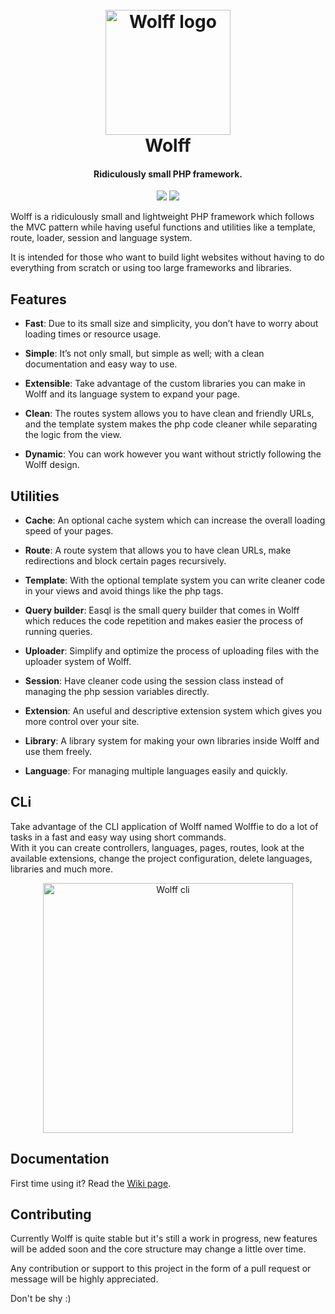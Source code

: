 <h1 align="center">
  <br>
  <img src="http://usbac.com.ve/wp-content/uploads/2019/03/WolffLogo.png" alt="Wolff logo" width="200">
  <br>
  Wolff
  <br>
</h1>

<h4 align="center">Ridiculously small PHP framework.</h4>

<p align="center">
<img src="https://img.shields.io/badge/stability-experimental-orange.svg"> <img src="https://img.shields.io/badge/version-0.9.0-blue.svg">
</p>

Wolff is a ridiculously small and lightweight PHP framework which follows the MVC pattern while having useful functions and utilities like a template, route, loader, session and language system. 

It is intended for those who want to build light websites without having to do everything from scratch or using too large frameworks and libraries.

## Features

* **Fast**: Due to its small size and simplicity, you don’t have to worry about loading times or resource usage.

* **Simple**: It’s not only small, but simple as well; with a clean documentation and easy way to use.

* **Extensible**: Take advantage of the custom libraries you can make in Wolff and its language system to expand your page.

* **Clean**: The routes system allows you to have clean and friendly URLs, and the template system makes the php code cleaner while separating the logic from the view.

* **Dynamic**: You can work however you want without strictly following the Wolff design.

## Utilities

* **Cache**: An optional cache system which can increase the overall loading speed of your pages.

* **Route**: A route system that allows you to have clean URLs, make redirections and block certain pages recursively.

* **Template**: With the optional template system you can write cleaner code in your views and avoid things like the php tags.

* **Query builder**: Easql is the small query builder that comes in Wolff which reduces the code repetition and makes easier the process of running queries.

* **Uploader**: Simplify and optimize the process of uploading files with the uploader system of Wolff.

* **Session**: Have cleaner code using the session class instead of managing the php session variables directly.

* **Extension**: An useful and descriptive extension system which gives you more control over your site.

* **Library**: A library system for making your own libraries inside Wolff and use them freely.

* **Language**: For managing multiple languages easily and quickly.

## CLi

Take advantage of the CLI application of Wolff named Wolffie to do a lot of tasks in a fast and easy way using short commands.<br>
With it you can create controllers, languages, pages, routes, look at the available extensions, change the project configuration, delete languages, libraries and much more.

<p align="center">
<img src="http://usbac.com.ve/wp-content/uploads/2019/03/wolff-cli.jpg" alt="Wolff cli" width="400">
</p>

## Documentation

First time using it? Read the [Wiki page](https://github.com/Usbac/Wolff/wiki).

## Contributing

Currently Wolff is quite stable but it's still a work in progress, new features will be added soon and the core structure may change a little over time.

Any contribution or support to this project in the form of a pull request or message will be highly appreciated.

Don't be shy :)